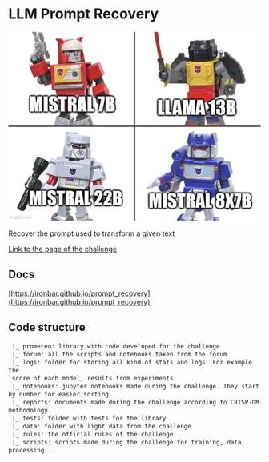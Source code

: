 # LLM Prompt Recovery

![solution logo](res/2024-04-17-14-47-49.png)

Recover the prompt used to transform a given text

[Link to the page of the challenge](https://www.kaggle.com/competitions/llm-prompt-recovery)

## Docs

[https://ironbar.github.io/prompt_recovery](https://ironbar.github.io/prompt_recovery)

## Code structure

     |_ prometeo: library with code developed for the challenge
     |_ forum: all the scripts and notebooks taken from the forum
     |_ logs: folder for storing all kind of stats and logs. For example the
     score of each model, results from experiments
     |_ notebooks: jupyter notebooks made during the challenge. They start by number for easier sorting.
     |_ reports: documents made during the challenge according to CRISP-DM methodology
     |_ tests: folder with tests for the library
     |_ data: folder with light data from the challenge
     |_ rules: the official rules of the challenge
     |_ scripts: scripts made during the challenge for training, data processing...

